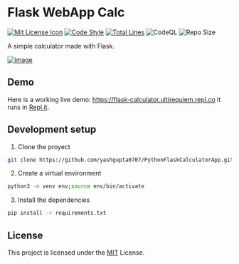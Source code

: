 # Flask WebApp Calc

[![Mit License Icon](https://black.readthedocs.io/en/stable/_static/license.svg)](https://github.com/UltiRequiem/flask-calculator/blob/main/LICENSE)
[![Code Style](https://img.shields.io/badge/Code%20Style-black-000000.svg)](https://github.com/psf/black)
[![Total Lines](https://img.shields.io/tokei/lines/github.com/UltiRequiem/flask-calculator?color=blue&label=Total%20Lines)](https://github.com/UltiRequiem/flask-calculator)
![CodeQL](https://github.com/UltiRequiem/flask-calculator/workflows/CodeQL/badge.svg)
![Repo Size](https://img.shields.io/github/repo-size/ultirequiem/flask-calculator?style=flat-square&label=Repo)

A simple calculator made with Flask.

[![image](https://user-images.githubusercontent.com/71897736/113590421-794cea80-95e7-11eb-8184-9aedad42131b.png)](https://flask-calculator.ultirequiem.repl.co)

## Demo

Here is a working live demo: https://flask-calculator.ultirequiem.repl.co
it runs in [Repl.it](https://repl.it).

## Development setup

1. Clone the proyect

```bash
git clone https://github.com/yashgupta0707/PythonFlaskCalculatorApp.git ; cd flask-calculator
```

2. Create a virtual environment

```bash
python3 -m venv env;source env/bin/activate
```

3. Install the dependencies

```bash
pip install -r requirements.txt
```

## License

This project is licensed under the [MIT](./LICENSE) License.
